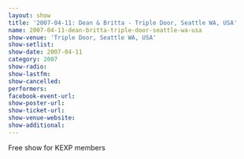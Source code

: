 ```yaml
---
layout: show
title: '2007-04-11: Dean & Britta - Triple Door, Seattle WA, USA'
name: 2007-04-11-dean-britta-triple-door-seattle-wa-usa
show-venue: 'Triple Door, Seattle WA, USA'
show-setlist: 
show-date: 2007-04-11
category: 2007
show-radio: 
show-lastfm: 
show-cancelled: 
performers: 
facebook-event-url: 
show-poster-url: 
show-ticket-url: 
show-venue-website: 
show-additional: 
---
```

Free show for KEXP members